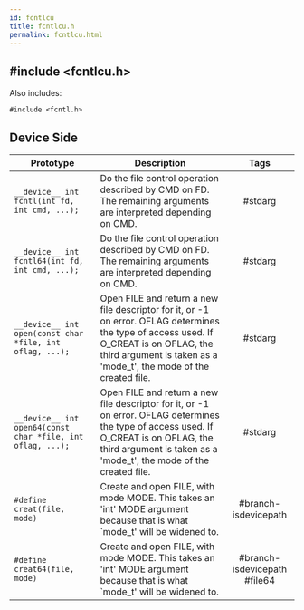 ```yaml
---
id: fcntlcu
title: fcntlcu.h
permalink: fcntlcu.html
---
```


## #include <fcntlcu.h>

Also includes:
```
#include <fcntl.h>
```

## Device Side
Prototype | Description | Tags
--- | --- | :---:
```__device__ int fcntl(int fd, int cmd, ...);``` | Do the file control operation described by CMD on FD. The remaining arguments are interpreted depending on CMD. | #stdarg
```__device__ int fcntl64(int fd, int cmd, ...);``` | Do the file control operation described by CMD on FD. The remaining arguments are interpreted depending on CMD. | #stdarg
```__device__ int open(const char *file, int oflag, ...);``` | Open FILE and return a new file descriptor for it, or -1 on error. OFLAG determines the type of access used. If O_CREAT is on OFLAG, the third argument is taken as a 'mode_t', the mode of the created file. | #stdarg
```__device__ int open64(const char *file, int oflag, ...);``` | Open FILE and return a new file descriptor for it, or -1 on error. OFLAG determines the type of access used. If O_CREAT is on OFLAG, the third argument is taken as a 'mode_t', the mode of the created file. | #stdarg
```#define creat(file, mode)``` | Create and open FILE, with mode MODE.  This takes an 'int' MODE argument because that is what `mode_t' will be widened to. | #branch-isdevicepath
```#define creat64(file, mode)``` | Create and open FILE, with mode MODE.  This takes an 'int' MODE argument because that is what `mode_t' will be widened to. | #branch-isdevicepath #file64